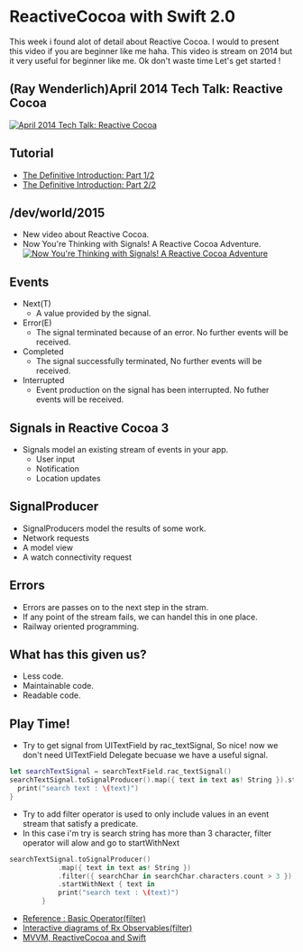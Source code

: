# ReactiveCocoa with Swift 2.0

This week i found alot of detail about Reactive Cocoa. I would to present this video if you are beginner like me haha. This video is stream on 2014 but it very useful for beginner like me. 
Ok don't waste time Let's get started !

## (Ray Wenderlich)April 2014 Tech Talk: Reactive Cocoa 
[![April 2014 Tech Talk: Reactive Cocoa](http://img.youtube.com/vi/fWV7xyN5CR8/0.jpg)](http://www.youtube.com/watch?v=fWV7xyN5CR8 "April 2014 Tech Talk: Reactive Cocoa")

## Tutorial
* [The Definitive Introduction: Part 1/2](http://www.raywenderlich.com/62699/reactivecocoa-tutorial-pt1) 
* [The Definitive Introduction: Part 2/2](http://www.raywenderlich.com/62796/reactivecocoa-tutorial-pt2) 

## /dev/world/2015
* New video about Reactive Cocoa. 
* Now You're Thinking with Signals!­ A Reactive Cocoa Adventure.<br />
[![Now You're Thinking with Signals!­ A Reactive Cocoa Adventure](http://img.youtube.com/vi/kfUB8_GLh3c/0.jpg)](http://www.youtube.com/watch?v=kfUB8_GLh3c "Now You're Thinking with Signals!­ A Reactive Cocoa Adventure")

## Events
* Next(T)
  * A value provided by the signal.
* Error(E)
  * The signal terminated because of an error. No further events will be received.
* Completed
  * The signal successfully terminated, No further events will be received.
* Interrupted
  * Event production on the signal has been interrupted. No futher events will be received.
  
## Signals in Reactive Cocoa 3
* Signals model an existing stream of events in your app.
  * User input
  * Notification
  * Location updates

## SignalProducer
* SignalProducers model the results of some work.
 * Network requests
 * A model view
 * A watch connectivity request

## Errors
* Errors are passes on to the next step in the stram.
* If any point of the stream fails, we can handel this in one place.
* Railway oriented programming.

## What has this given us?
* Less code.
* Maintainable code.
* Readable code.

## Play Time!
* Try to get signal from UITextField by rac_textSignal, So nice! now we don't need UITextField Delegate becuase we have a useful signal.
```swift
let searchTextSignal = searchTextField.rac_textSignal()
searchTextSignal.toSignalProducer().map({ text in text as! String }).startWithNext { text in
  print("search text : \(text)")
}
```
* Try to add filter operator is used to only include values in an event stream that satisfy a predicate.
* In this case i'm try is search string has more than 3 character, filter operator will alow and go to startWithNext
```swift
searchTextSignal.toSignalProducer()
            .map({ text in text as! String })
            .filter({ searchChar in searchChar.characters.count > 3 })
            .startWithNext { text in
            print("search text : \(text)")
        }
```
* [Reference : Basic Operator(filter)](https://github.com/ReactiveCocoa/ReactiveCocoa/blob/master/Documentation/BasicOperators.md#filtering)
* [Interactive diagrams of Rx Observables(filter)](http://rxmarbles.com/#filter)
* [MVVM, ReactiveCocoa and Swift](http://blog.scottlogic.com/2014/07/24/mvvm-reactivecocoa-swift.html)
